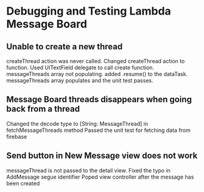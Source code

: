 # Debugging and Testing Lambda Message Board

## Unable to create a new thread
createThread action was never called. 
Changed createThread action to function.
Used UITextField delegate to call create function.
messageThreads array not populating.
added .resume() to the dataTask.
messageThreads array populates and the unit test passes.


## Message Board threads disappears when going back from a thread
Changed the decode type to [String: MessageThread] in fetchMessageThreads method
Passed the unit test for fetching data from firebase


## Send button in New Message view does not work
messageThread is not passed to the detail view.
Fixed the typo in AddMessage segue identifier
Poped view controller after the message has been created
